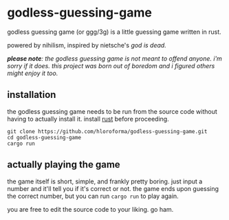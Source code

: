 # godless-guessing-game
godless guessing game (or ggg/3g) is a little guessing game written in rust.

powered by nihilism, inspired by nietsche's _god is dead._

_**please note**: the godless guessing game is not meant to offend anyone. i'm sorry if it does. this project was born out of boredom and i figured others might enjoy it too._

## installation
the godless guessing game needs to be run from the source code without having to actually install it. install [rust](https://rust-lang.org/tools/install) before proceeding.

```
git clone https://github.com/hloroforma/godless-guessing-game.git
cd godless-guessing-game
cargo run
```

## actually playing the game
the game itself is short, simple, and frankly pretty boring. just input a number and it'll tell you if it's correct or not. the game ends upon guessing the correct number, but you can run `cargo run` to play again.

you are free to edit the source code to your liking. go ham.
